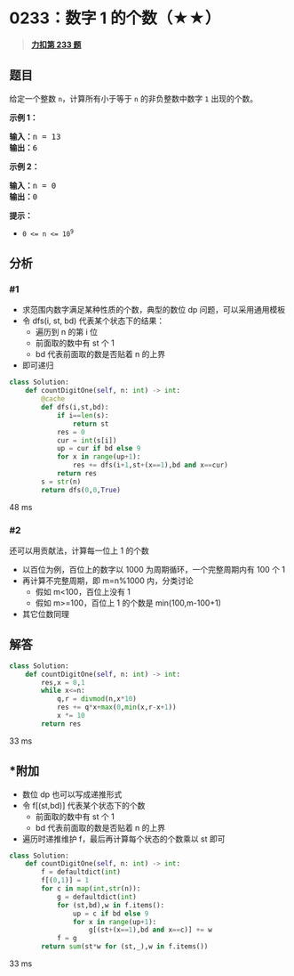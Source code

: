 # 0233：数字 1 的个数（★★）


> <u>**[力扣第 233 题](https://leetcode.cn/problems/number-of-digit-one/)**</u>

## 题目

<p>给定一个整数 <code>n</code>，计算所有小于等于 <code>n</code> 的非负整数中数字 <code>1</code> 出现的个数。</p>



<p><strong>示例 1：</strong></p>

<pre>
<strong>输入：</strong>n = 13
<strong>输出：</strong>6
</pre>

<p><strong>示例 2：</strong></p>

<pre>
<strong>输入：</strong>n = 0
<strong>输出：</strong>0
</pre>



<p><strong>提示：</strong></p>

<ul>
<li><code>0 &lt;= n &lt;= 10<sup>9</sup></code></li>
</ul>


## 分析

### #1
- 求范围内数字满足某种性质的个数，典型的数位 dp 问题，可以采用通用模板
- 令 dfs(i, st, bd) 代表某个状态下的结果：
	- 遍历到 n 的第 i 位
	- 前面取的数中有 st 个 1
	- bd 代表前面取的数是否贴着 n 的上界
- 即可递归



```python
class Solution:
    def countDigitOne(self, n: int) -> int:
        @cache
        def dfs(i,st,bd):
            if i==len(s):
                return st
            res = 0
            cur = int(s[i])
            up = cur if bd else 9
            for x in range(up+1):
                res += dfs(i+1,st+(x==1),bd and x==cur)
            return res
        s = str(n)
        return dfs(0,0,True)
```
48 ms


### #2

还可以用贡献法，计算每一位上 1 的个数
- 以百位为例，百位上的数字以 1000 为周期循环，一个完整周期内有 100 个 1
- 再计算不完整周期，即 m=n%1000 内，分类讨论
	- 假如 m<100，百位上没有 1
	- 假如 m>=100，百位上 1 的个数是 min(100,m-100+1)
- 其它位数同理


## 解答

```python
class Solution:
    def countDigitOne(self, n: int) -> int:
        res,x = 0,1
        while x<=n:
            q,r = divmod(n,x*10)
            res += q*x+max(0,min(x,r-x+1))
            x *= 10
        return res
```
33 ms


## *附加

- 数位 dp 也可以写成递推形式
- 令 f[(st,bd)] 代表某个状态下的个数
	- 前面取的数中有 st 个 1
	- bd 代表前面取的数是否贴着 n 的上界
- 遍历时递推维护 f，最后再计算每个状态的个数乘以 st 即可


```python
class Solution:
    def countDigitOne(self, n: int) -> int:
        f = defaultdict(int)
        f[(0,1)] = 1
        for c in map(int,str(n)):
            g = defaultdict(int)
            for (st,bd),w in f.items():
                up = c if bd else 9
                for x in range(up+1):
                    g[(st+(x==1),bd and x==c)] += w
            f = g
        return sum(st*w for (st,_),w in f.items())
```
33 ms
